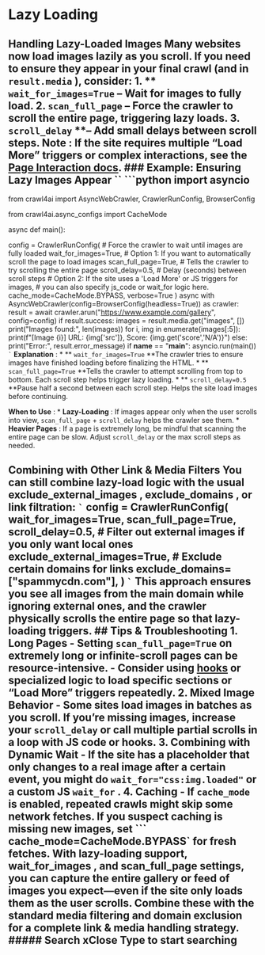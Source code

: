 # Lazy Loading

## Handling Lazy-Loaded Images Many websites now load images **lazily** as you scroll. If you need to ensure they appear in your final crawl (and in ``` result.media ``` ), consider: 1. ** ``` wait_for_images=True ``` **– Wait for images to fully load. 2.** ``` scan_full_page ``` **– Force the crawler to scroll the entire page, triggering lazy loads. 3.** ``` scroll_delay ``` **– Add small delays between scroll steps. **Note** : If the site requires multiple “Load More” triggers or complex interactions, see the [Page Interaction docs](https://docs.crawl4ai.com/advanced/core/page-interaction/>). ### Example: Ensuring Lazy Images Appear `` ```python import asyncio

from crawl4ai import AsyncWebCrawler, CrawlerRunConfig, BrowserConfig

from crawl4ai.async_configs import CacheMode

async def main():

config = CrawlerRunConfig( # Force the crawler to wait until images are fully loaded wait_for_images=True, # Option 1: If you want to automatically scroll the page to load images scan_full_page=True, # Tells the crawler to try scrolling the entire page scroll_delay=0.5,   # Delay (seconds) between scroll steps # Option 2: If the site uses a 'Load More' or JS triggers for images, # you can also specify js_code or wait_for logic here. cache_mode=CacheMode.BYPASS, verbose=True ) async with AsyncWebCrawler(config=BrowserConfig(headless=True)) as crawler: result = await crawler.arun("https://www.example.com/gallery", config=config) if result.success: images = result.media.get("images", []) print("Images found:", len(images)) for i, img in enumerate(images[:5]): print(f"[Image {i}] URL: {img['src']}, Score: {img.get('score','N/A')}") else: print("Error:", result.error_message) if __name__ == "__main__": asyncio.run(main()) ``` ` ``` **Explanation** : * ** ``` wait_for_images=True ``` **The crawler tries to ensure images have finished loading before finalizing the HTML. * ** ``` scan_full_page=True ``` **Tells the crawler to attempt scrolling from top to bottom. Each scroll step helps trigger lazy loading. * ** ``` scroll_delay=0.5 ``` **Pause half a second between each scroll step. Helps the site load images before continuing.

**When to Use** : * **Lazy-Loading** : If images appear only when the user scrolls into view, ``` scan_full_page ``` + ``` scroll_delay ``` helps the crawler see them. * **Heavier Pages** : If a page is extremely long, be mindful that scanning the entire page can be slow. Adjust ``` scroll_delay ``` or the max scroll steps as needed.

## Combining with Other Link & Media Filters You can still combine **lazy-load** logic with the usual **exclude_external_images** , **exclude_domains** , or link filtration: ``` ` ``` config = CrawlerRunConfig( wait_for_images=True, scan_full_page=True, scroll_delay=0.5, # Filter out external images if you only want local ones exclude_external_images=True, # Exclude certain domains for links exclude_domains=["spammycdn.com"], ) ``` ` ``` This approach ensures you see **all** images from the main domain while ignoring external ones, and the crawler physically scrolls the entire page so that lazy-loading triggers. ## Tips & Troubleshooting 1. **Long Pages** - Setting ``` scan_full_page=True ``` on extremely long or infinite-scroll pages can be resource-intensive. - Consider using [hooks](https://docs.crawl4ai.com/advanced/core/page-interaction/>) or specialized logic to load specific sections or “Load More” triggers repeatedly. 2. **Mixed Image Behavior** - Some sites load images in batches as you scroll. If you’re missing images, increase your ``` scroll_delay ``` or call multiple partial scrolls in a loop with JS code or hooks. 3. **Combining with Dynamic Wait** - If the site has a placeholder that only changes to a real image after a certain event, you might do ``` wait_for="css:img.loaded" ``` or a custom JS ``` wait_for ``` . 4. **Caching** - If ``` cache_mode ``` is enabled, repeated crawls might skip some network fetches. If you suspect caching is missing new images, set ``` cache_mode=CacheMode.BYPASS` for fresh fetches. With **lazy-loading** support, **wait_for_images** , and **scan_full_page** settings, you can capture the entire gallery or feed of images you expect—even if the site only loads them as the user scrolls. Combine these with the standard media filtering and domain exclusion for a complete link & media handling strategy. ##### Search xClose Type to start searching